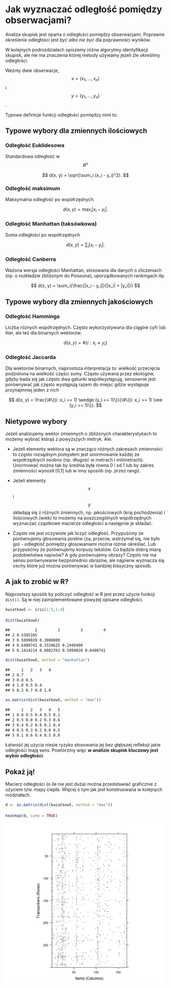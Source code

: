 # Jak wyznaczać odległość pomiędzy obserwacjami?

Analiza skupisk jest oparta o odległości pomiędzy obserwacjami. 
Poprawne określenie odległości jest *być albo nie być* dla poprawności wyników.

W kolejnych podrozdziałach opiszemy różne algorytmy identyfikacji skupisk, ale nie ma znaczenia której metody używamy jeżeli źle określimy odległości.

Weźmy dwie obserwacje, $$x=(x_1, ..., x_n)$$ i $$y=(y_1, ..., y_n)$$.

Typowe definicje funkcji odległości pomiędzy nimi to:

## Typowe wybory dla zmiennych ilościowych

### Odległość Euklidesowa

Standardowa odległość w $$R^n$$

$$
d(x, y) = \sqrt{\sum_i (x_i - y_i)^2}.
$$

### Odległość maksimum

Maksymalna odległość po współrzędnych.

$$
d(x, y) = \max_i{|x_i - y_i|}.
$$

### Odległość Manhattan (taksówkowa)

Suma odległości po współrzędnych

$$
d(x, y) = \sum_i{|x_i - y_i|}.
$$

### Odległość Canberra

Ważona wersja odległości Manhattan, stosowana dla danych o zliczeniach (np. o rozkładzie zbliżonym do Poissona), uporządkowanych rankingach itp.

$$
d(x, y) = \sum_i{\frac{|x_i - y_i|}{|x_i| + |y_i|}}
$$

## Typowe wybory dla zmiennych jakościowych

### Odległość Hamminga

Liczba różnych współrzędnych. Często wykorzystywana dla ciągów cyfr lub liter, ale też dla binarnych wektorów.

$$
d(x, y) = \#\{i: x_i \neq y_i\}
$$

### Odległość Jaccarda

Dla wektorów binarnych, najprostsza interpretacja to: wielkość przecięcia podzielona na wielkość części sumy.
Często używana przez ekologów, gdyby bada się jak często dwa gatunki współwystępują, sensownie jest porównywać jak często występują razem do miejsc gdzie występuje przynajmniej jeden z nich

$$
d(x, y) = \frac{\#\{(i: x_i == 1) \wedge (y_i == 1)\}}{\#\{(i: x_i == 1) \vee (y_i == 1)\}}.
$$


## Nietypowe wybory

Jeżeli analizujemy wektor zmiennych o zbliżonych charakterystykach to możemy wybrać którąś z powyższych metryk.
Ale:

* Jeżeli elementy wektora są w znacząco różnych zakresach zmienności to często rozsądnym pomysłem jest unormowanie każdej ze współrzędnych osobno (np. długość w metrach i milimetrach). Unormować można tak by średnia była równa 0 i sd 1 lub by zakres zmienności wynosił [0,1] lub w inny sposób (np. przez rangi).

* Jeżeli elementy $$x$$ i $$y$$ składają się z różnych zmiennych, np. jakościowych (kraj pochodzenia) i ilościowych (wiek) to możemy na poszczególnych współrzędnych wyznaczać cząstkowe macierze odległości a następnie je składać.

* Często nie jest oczywiste jak liczyć odległość. Przypuśćmy że porównujemy głosowania posłów (za, przeciw, wstrzymał się, nie było go) - odległość pomiędzy głosowaniami można różnie określać. Lub przypuśćmy że porównujemy korpusy tekstów. Co będzie dobrą miarą podobieństwa napisów? A gdy porównujemy obrazy? Często nie ma sensu porównywanie bezpośrednio obrazów, ale najpierw wyznacza się cechy które już można porównywać w bardziej klasyczny sposób.


## A jak to zrobić w R?

Najprostszy sposób by policzyć odległość w R jest przez użycie funkcji `dist()`. Są w niej zaimplementowane powyżej opisane odległości.


```r
kwiatkow5 <- iris[1:5,1:4]

dist(kwiatkow5)
```

```
##           1         2         3         4
## 2 0.5385165                              
## 3 0.5099020 0.3000000                    
## 4 0.6480741 0.3316625 0.2449490          
## 5 0.1414214 0.6082763 0.5099020 0.6480741
```

```r
dist(kwiatkow5, method = "manhattan")
```

```
##     1   2   3   4
## 2 0.7            
## 3 0.8 0.5        
## 4 1.0 0.5 0.4    
## 5 0.2 0.7 0.8 1.0
```

```r
as.matrix(dist(kwiatkow5, method = "max"))
```

```
##     1   2   3   4   5
## 1 0.0 0.5 0.4 0.5 0.1
## 2 0.5 0.0 0.2 0.3 0.6
## 3 0.4 0.2 0.0 0.2 0.4
## 4 0.5 0.3 0.2 0.0 0.5
## 5 0.1 0.6 0.4 0.5 0.0
```

Łatwość jej użycia niesie ryzyko stosowania jej bez głębszej refleksji jakie odległości mają sens. 
Powtórzmy więc **w analizie skupisk kluczowy jest wybór odległości**.

## Pokaż ją!

Macierz odległości (o ile nie jest duża) można przedstawiać graficznie z użyciem tzw. mapy ciepła. Więcej o tym jak jest konstruowana w kolejnych rozdziałach.


```r
d <- as.matrix(dist(kwiatkow5, method = "max"))

heatmap(d, symm = TRUE)
```

![plot of chunk unnamed-chunk-2](figure/unnamed-chunk-2-1.png)


